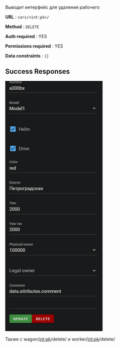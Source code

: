 Выводит интерфейс для удаления рабочего

**URL** : `cars/<int:pk>/`

**Method** : `DELETE`

**Auth required** : YES

**Permissions required** : YES

**Data constraints** : `{}`

## Success Responses

![Alt text](car_update.png)


Также с wagon/<int:pk>/delete/ и worker/<int:pk>/delete/
